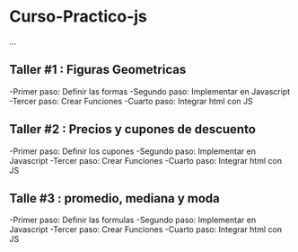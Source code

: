 # Curso-Practico-js

...

## Taller #1 : Figuras Geometricas

-Primer paso: Definir las formas
-Segundo paso: Implementar en Javascript
-Tercer paso: Crear Funciones
-Cuarto paso: Integrar html con JS

## Taller #2 : Precios y cupones de descuento

-Primer paso: Definir los cupones
-Segundo paso: Implementar en Javascript
-Tercer paso: Crear Funciones
-Cuarto paso: Integrar html con JS

## Talle #3 : promedio, mediana y moda

-Primer paso: Definir las formulas
-Segundo paso: Implementar en Javascript
-Tercer paso: Crear Funciones
-Cuarto paso: Integrar html con JS



